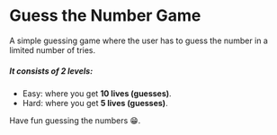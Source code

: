 # Guess the Number Game
A simple guessing game where the user has to guess the number in a limited number of tries.
##### It consists of 2 levels:
- Easy: where you get **10 lives (guesses)**.
- Hard: where you get **5 lives (guesses)**.

Have fun guessing the numbers 😁.
